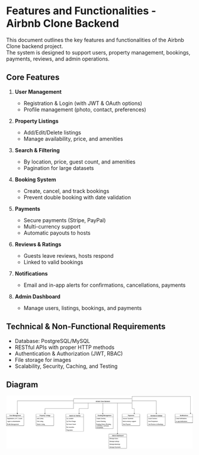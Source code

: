 # Features and Functionalities - Airbnb Clone Backend

This document outlines the key features and functionalities of the Airbnb Clone backend project.  
The system is designed to support users, property management, bookings, payments, reviews, and admin operations.

## Core Features
1. **User Management**
   - Registration & Login (with JWT & OAuth options)
   - Profile management (photo, contact, preferences)

2. **Property Listings**
   - Add/Edit/Delete listings
   - Manage availability, price, and amenities

3. **Search & Filtering**
   - By location, price, guest count, and amenities
   - Pagination for large datasets

4. **Booking System**
   - Create, cancel, and track bookings
   - Prevent double booking with date validation

5. **Payments**
   - Secure payments (Stripe, PayPal)
   - Multi-currency support
   - Automatic payouts to hosts

6. **Reviews & Ratings**
   - Guests leave reviews, hosts respond
   - Linked to valid bookings

7. **Notifications**
   - Email and in-app alerts for confirmations, cancellations, payments

8. **Admin Dashboard**
   - Manage users, listings, bookings, and payments

## Technical & Non-Functional Requirements
- Database: PostgreSQL/MySQL
- RESTful APIs with proper HTTP methods
- Authentication & Authorization (JWT, RBAC)
- File storage for images
- Scalability, Security, Caching, and Testing

## Diagram
![Features Diagram](./features.png.png)